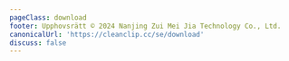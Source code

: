 ```yaml
---
pageClass: download
footer: Upphovsrätt © 2024 Nanjing Zui Mei Jia Technology Co., Ltd.
canonicalUrl: 'https://cleanclip.cc/se/download'
discuss: false
---
```

<Download/>